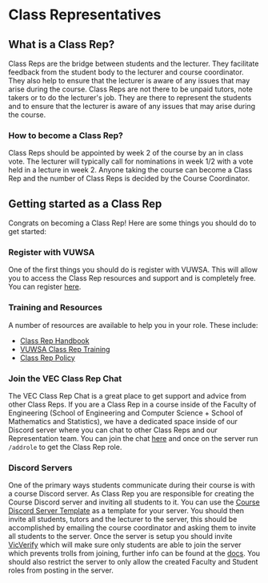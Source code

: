 # Class Representatives

## What is a Class Rep?
Class Reps are the bridge between students and the lecturer. They facilitate feedback from the student body to the lecturer and course coordinator. They also help to ensure that the lecturer is aware of any issues that may arise during the course. Class Reps are not there to be unpaid tutors, note takers or to do the lecturer's job. They are there to represent the students and to ensure that the lecturer is aware of any issues that may arise during the course. 

### How to become a Class Rep?
Class Reps should be appointed by week 2 of the course by an in class vote. The lecturer will typically call for nominations in week 1/2 with a vote held in a lecture in week 2. Anyone taking the course can become a Class Rep and the number of Class Reps is decided by the Course Coordinator.

## Getting started as a Class Rep
Congrats on becoming a Class Rep! Here are some things you should do to get started:

### Register with VUWSA
One of the first things you should do is register with VUWSA. This will allow you to access the Class Rep resources and support and is completely free. You can register [here](https://www.vuwsa.org.nz/class-representatives/).

### Training and Resources
A number of resources are available to help you in your role. These include:
- [Class Rep Handbook](https://www.vuwsa.org.nz/s/Class-Rep-Handbook-Final-4mt5.pdf)
- [VUWSA Class Rep Training](https://vuw.qualtrics.com/jfe/form/SV_bpFPABPITpqeSJ7)
- [Class Rep Policy](https://www.wgtn.ac.nz/documents/policy/academic/class-representative-policy.pdf)

### Join the VEC Class Rep Chat
The VEC Class Rep Chat is a great place to get support and advice from other Class Reps. If you are a Class Rep in a course inside of the Faculty of Engineering (School of Engineering and Computer Science + School of Mathematics and Statistics), we have a dedicated space inside of our Discord server where you can chat to other Class Reps and our Representation team. You can join the chat [here](https://discord.gg/vec) and once on the server run `/addrole` to get the Class Rep role.

### Discord Servers
One of the primary ways students communicate during their course is with a course Discord server. As Class Rep you are responsible for creating the Course Discord server and inviting all students to it. You can use the [Course Discord Server Template](https://discord.new/5usPPTG7EVyM) as a template for your server. You should then invite all students, tutors and the lecturer to the server, this should be accomplished by emailing the course coordinator and asking them to invite all students to the server. Once the server is setup you should invite [VicVerify](https://discord.com/api/oauth2/authorize?client_id=953504345800982598&permissions=268435460&scope=applications.commands%20bot) which will make sure only students are able to join the server which prevents trolls from joining, further info can be found at the [docs](../services/vicverify.html). You should also restrict the server to only allow the created Faculty and Student roles from posting in the server.
